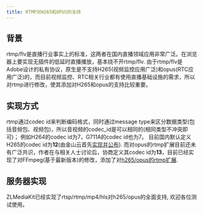 ```yaml
---
title: RTMP对H265和OPUS的支持
---
```

## 背景
rtmp/flv是直播行业事实上的标准，这两者在国内直播领域应用非常广泛。在浏览器上要实现无插件的低延时直播播放，基本绕不开rtmp/flv.
由于rtmp/flv是Adobe设计的私有协议，原生是不支持H265(视频监控应用广泛)和opus(RTC应用广泛)的，而目前视频监控、RTC相关行业都有使用直播基础设施的需求，所以对rtmp进行修改，使其添加对H265和opus的支持比较重要。

## 实现方式
rtmp通过codec id来判断编码格式，同时通过message type来区分数据类型(包括音频包、视频包)，所以音视频的codec_id是可以相同的(相同类型不冲突即可)；
例如H264的codec id为7，G711A的codec id也为7。
目前国内默认定义H265的codec id为**12**(由金山云首先[实现并公布](https://github.com/ksvc/FFmpeg/wiki)).
而对opus的rtmp扩展目前还未有广泛共识，作者在与相关人士讨论后，协商定义其codec id为**13**，目前已经实现了对FFmpeg(基于最新版本)的修改，添加了对[h265/opus的rtmp扩展](https://gitee.com/xia-chu/FFmpeg).

## 服务器实现
ZLMediaKit已经实现了rtsp/rtmp/mp4/hls对h265/opus的全面支持, 欢迎各位测试使用。



